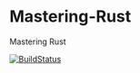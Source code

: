 # Mastering-Rust
Mastering Rust

[![BuildStatus](https://travis-ci.org/madhupackt/Mastering-Rust.svg?branch=master)](https://travis-ci.org/$user/$project)
